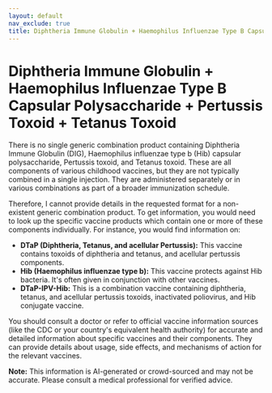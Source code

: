 ```yaml
---
layout: default
nav_exclude: true
title: Diphtheria Immune Globulin + Haemophilus Influenzae Type B Capsular Polysaccharide + Pertussis Toxoid + Tetanus Toxoid
---
```


# Diphtheria Immune Globulin + Haemophilus Influenzae Type B Capsular Polysaccharide + Pertussis Toxoid + Tetanus Toxoid

There is no single generic combination product containing Diphtheria Immune Globulin (DIG), Haemophilus influenzae type b (Hib) capsular polysaccharide, Pertussis toxoid, and Tetanus toxoid.  These are all components of various childhood vaccines, but they are not typically combined in a single injection.  They are administered separately or in various combinations as part of a broader immunization schedule.


Therefore, I cannot provide details in the requested format for a non-existent generic combination product.  To get information, you would need to look up the specific vaccine products which contain one or more of these components individually.  For instance, you would find information on:

* **DTaP (Diphtheria, Tetanus, and acellular Pertussis):**  This vaccine contains toxoids of diphtheria and tetanus, and acellular pertussis components.
* **Hib (Haemophilus influenzae type b):** This vaccine protects against Hib bacteria.  It's often given in conjunction with other vaccines.
* **DTaP-IPV-Hib:** This is a combination vaccine containing diphtheria, tetanus, and acellular pertussis toxoids, inactivated poliovirus, and Hib conjugate vaccine.

You should consult a doctor or refer to official vaccine information sources (like the CDC or your country's equivalent health authority) for accurate and detailed information about specific vaccines and their components.  They can provide details about usage, side effects, and mechanisms of action for the relevant vaccines.


**Note:** This information is AI-generated or crowd-sourced and may not be accurate. Please consult a medical professional for verified advice.